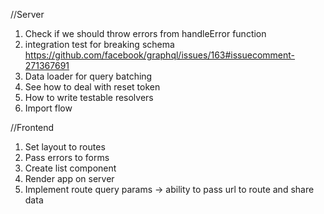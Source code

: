 //Server
1. Check if we should throw errors from handleError function
2. integration test for breaking schema https://github.com/facebook/graphql/issues/163#issuecomment-271367691
3. Data loader for query batching
4. See how to deal with reset token
5. How to write testable resolvers
6. Import flow

//Frontend
1. Set layout to routes
2. Pass errors to forms
3. Create list component
4. Render app on server
5. Implement route query params -> ability to pass url to route and share data